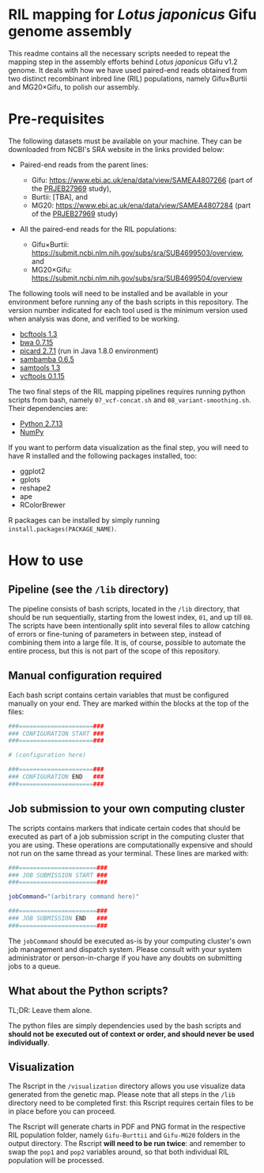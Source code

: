 # RIL mapping for *Lotus japonicus* Gifu genome assembly

This readme contains all the necessary scripts needed to repeat the mapping step in the assembly efforts behind *Lotus japonicus* Gifu v1.2 genome. It deals with how we have used paired-end reads obtained from two distinct recombinant inbred line (RIL) populations, namely Gifu&times;Burtii and MG20&times;Gifu, to polish our assembly.

# Pre-requisites

The following datasets must be available on your machine. They can be downloaded from NCBI's SRA website in the links provided below:

* Paired-end reads from the parent lines:
  * Gifu: https://www.ebi.ac.uk/ena/data/view/SAMEA4807266 (part of the [PRJEB27969](https://www.ebi.ac.uk/ena/data/view/PRJEB27969) study),
  * Burtii: [TBA], and
  * MG20: https://www.ebi.ac.uk/ena/data/view/SAMEA4807284 (part of the [PRJEB27969](https://www.ebi.ac.uk/ena/data/view/PRJEB27969) study)

* All the paired-end reads for the RIL populations:
  * Gifu&times;Burtii: https://submit.ncbi.nlm.nih.gov/subs/sra/SUB4699503/overview, and
  * MG20&times;Gifu: https://submit.ncbi.nlm.nih.gov/subs/sra/SUB4699504/overview

The following tools will need to be installed and be available in your environment before running any of the bash scripts in this repository. The version number indicated for each tool used is the minimum version used when analysis was done, and verified to be working.

* [bcftools 1.3](https://github.com/samtools/bcftools)
* [bwa 0.7.15](https://github.com/lh3/bwa)
* [picard 2.7.1](https://github.com/broadinstitute/picard) (run in Java 1.8.0 environment)
* [sambamba 0.6.5](https://github.com/biod/sambamba)
* [samtools 1.3](https://github.com/samtools/samtools)
* [vcftools 0.1.15](https://github.com/vcftools/vcftools)

The two final steps of the RIL mapping pipelines requires running python scripts from bash, namely `07_vcf-concat.sh` and `08_variant-smoothing.sh`. Their dependencies are:

* [Python 2.7.13](https://www.python.org/downloads/release/python-2713/)
* [NumPy](https://numpy.org/)

If you want to perform data visualization as the final step, you will need to have R installed and the following packages installed, too:

* ggplot2
* gplots
* reshape2
* ape
* RColorBrewer

R packages can be installed by simply running `install.packages(PACKAGE_NAME)`.

# How to use

## Pipeline (see the `/lib` directory)

The pipeline consists of bash scripts, located in the `/lib` directory, that should be run sequentially, starting from the lowest index, `01`, and up till `08`. The scripts have been intentionally split into several files to allow catching of errors or fine-tuning of parameters in between step, instead of combining them into a large file. It is, of course, possible to automate the entire process, but this is not part of the scope of this repository.

## Manual configuration required

Each bash script contains certain variables that must be configured manually on your end. They are marked within the blocks at the top of the files:

```bash
###=====================###
### CONFIGURATION START ###
###=====================###

# (configuration here)

###=====================###
### CONFIGURATION END   ###
###=====================###
```

## Job submission to your own computing cluster

The scripts contains markers that indicate certain codes that should be executed as part of a job submission script in the computing cluster that you are using. These operations are computationally expensive and should not run on the same thread as your terminal. These lines are marked with:

```bash
###======================###
### JOB SUBMISSION START ###
###======================###

jobCommand="(arbitrary command here)"

###======================###
### JOB SUBMISSION END   ###
###======================###
```

The `jobCommand` should be executed as-is by your computing cluster's own job management and dispatch system. Please consult with your system administrator or person-in-charge if you have any doubts on submitting jobs to a queue.

## What about the Python scripts?

TL;DR: Leave them alone.

The python files are simply dependencies used by the bash scripts and **should not be executed out of context or order, and should never be used individually**.

## Visualization

The Rscript in the `/visualization` directory allows you use visualize data generated from the genetic map. Please note that all steps in the `/lib` directory need to be completed first: this Rscript requires certain files to be in place before you can proceed.

The Rscript will generate charts in PDF and PNG format in the respective RIL population folder, namely `Gifu-Burttii` and `Gifu-MG20` folders in the output directory. The Rscript **will need to be run twice**: and remember to swap the `pop1` and `pop2` variables around, so that both individual RIL population will be processed.